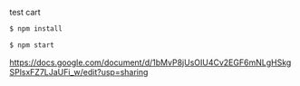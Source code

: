 test cart

```bash
$ npm install
```

```bash
$ npm start
```

https://docs.google.com/document/d/1bMvP8jUsOIU4Cv2EGF6mNLgHSkgSPlsxFZ7LJaUFi_w/edit?usp=sharing

